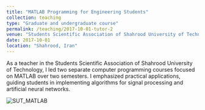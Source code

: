 ```yaml
---
title: "MATLAB Programming for Engineering Students"
collection: teaching
type: "Graduate and undergraduate course"
permalink: /teaching/2017-10-01-tutor-2
venue: "Students Scientific Association of Shahrood University of Technology"
date: 2017-10-01
location: "Shahrood, Iran"
---
```


As a teacher in the Students Scientific Association of Shahrood University of Technology, I led two separate computer programming courses focused on MATLAB over two semesters. I emphasized practical applications, guiding students in implementing algorithms for signal processing and artificial neural networks.

![SUT_MATLAB](https://github.com/user-attachments/assets/0d6dff91-34fa-49df-871f-6734f370f3df)
